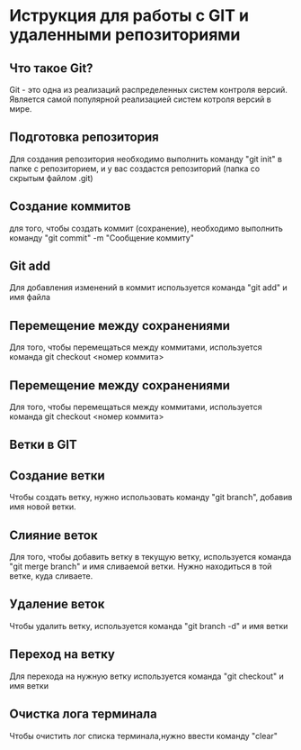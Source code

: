 # Иструкция для работы с GIT и удаленными репозиториями

## Что такое Git?

Git - это одна из реализаций распределенных систем контроля версий. Является самой популярной реализацией систем котроля версий в мире.

## Подготовка репозитория

Для создания репозитория необходимо выполнить команду "git init" в папке с репозиторием, и у вас создастся репозиторий (папка со скрытым файлом .git)

## Создание коммитов

для того, чтобы создать коммит (сохранение), необходимо выполнить команду "git commit" -m "Сообщение коммиту" 

## Git add
Для добавления изменений в коммит используется команда "git add" и имя файла

## Перемещение между сохранениями

Для того, чтобы перемещаться между коммитами, используется команда git checkout <номер коммита>

## Перемещение между сохранениями

Для того, чтобы перемещаться между коммитами, используется команда git checkout <номер коммита>

## Ветки в GIT

## Создание ветки
Чтобы создать ветку, нужно использовать команду "git branch", добавив имя новой ветки.

## Слияние веток
Для того, чтобы добавить ветку в текущую ветку, используется команда "git merge branch" и имя сливаемой ветки. Нужно находиться в той ветке, куда сливаете.

## Удаление веток
Чтобы удалить ветку, используется команда "git branch -d" и имя ветки

## Переход на ветку
Для перехода на нужную ветку используется команда "git checkout" и имя ветки

## Очистка лога терминала

Чтобы очистить лог списка терминала,нужно ввести команду "clear"